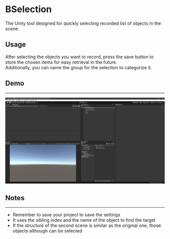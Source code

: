 # BSelection

The Unity tool designed for quickly selecting recorded list of objects in the scene.

## Usage

After selecting the objects you want to record, press the save button to store the chosen items for easy retrieval in the future.  
Additionally, you can name the group for the selection to categorize it.

## Demo
---
![](./Demo.gif)

## Notes
---
* Remember to save your project to save the settings
* It uses the sibling index and the name of the object to find the target
* If the structure of the second scene is similar as the original one, those objects although can be selected